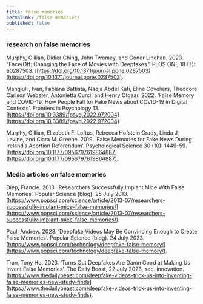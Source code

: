 ```yaml
---
title: false memories
permalink: /false-memories/
published: false
---
```




### research on false memories

Murphy, Gillian, Didier Ching, John Twomey, and Conor Linehan. 2023. “Face/Off: Changing the Face of Movies with Deepfakes.” PLOS ONE 18 (7): e0287503. [https://doi.org/10.1371/journal.pone.0287503](https://doi.org/10.1371/journal.pone.0287503).


Mangiulli, Ivan, Fabiana Battista, Nadja Abdel Kafi, Eline Coveliers, Theodore Carlson Webster, Antonietta Curci, and Henry Otgaar. 2022. ‘False Memory and COVID-19: How People Fall for Fake News about COVID-19 in Digital Contexts’. Frontiers in Psychology 13. [https://doi.org/10.3389/fpsyg.2022.972004](https://doi.org/10.3389/fpsyg.2022.972004).

Murphy, Gillian, Elizabeth F. Loftus, Rebecca Hofstein Grady, Linda J. Levine, and Ciara M. Greene. 2019. ‘False Memories for Fake News During Ireland’s Abortion Referendum’. Psychological Science 30 (10): 1449–59. [https://doi.org/10.1177/0956797619864887](https://doi.org/10.1177/0956797619864887).



### Media articles on false memories

Diep, Francie. 2013. ‘Researchers Successfully Implant Mice With False Memories’. Popular Science (blog). 25 July 2013. [https://www.popsci.com/science/article/2013-07/researchers-successfully-implant-mice-false-memories/](https://www.popsci.com/science/article/2013-07/researchers-successfully-implant-mice-false-memories/).

Paul, Andrew. 2023. ‘Deepfake Videos May Be Convincing Enough to Create False Memories’. Popular Science (blog). 24 July 2023. [https://www.popsci.com/technology/deepfake-false-memory/](https://www.popsci.com/technology/deepfake-false-memory/).

Tran, Tony Ho. 2023. ‘Turns Out Deepfakes Are Damn Good at Making Us Invent False Memories’. The Daily Beast, 22 July 2023, sec. innovation. [https://www.thedailybeast.com/deepfake-videos-trick-us-into-inventing-false-memories-new-study-finds](https://www.thedailybeast.com/deepfake-videos-trick-us-into-inventing-false-memories-new-study-finds).
